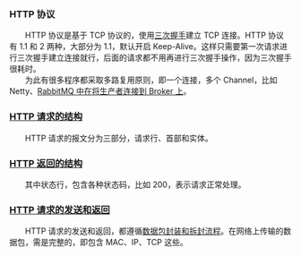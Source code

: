 
### HTTP 协议
　　HTTP 协议是基于 TCP 协议的，使用[三次握手](https://github.com/martin-1992/Network-Protocol-Notes/blob/master/TCP%20%E5%8D%8F%E8%AE%AE/TCP%20%E7%9A%84%E4%B8%89%E6%AC%A1%E6%8F%A1%E6%89%8B.md)建立 TCP 连接。HTTP 协议有 1.1 和 2 两种，大部分为 1.1，默认开启 Keep-Alive。这样只需要第一次请求进行三次握手建立连接就行，后面的请求都不用再进行三次握手操作，因为三次握手很耗时。<br />
　　为此有很多程序都采取多路复用原则，即一个连接，多个 Channel，比如 Netty、[RabbitMQ 中在将生产者连接到 Broker 上](https://github.com/martin-1992/MQ-Notes/blob/master/RabbitMQ%20%E5%AE%9E%E6%88%98%E6%8C%87%E5%8D%97%E7%AC%94%E8%AE%B0/chapter_2/README.md)。

### [HTTP 请求的结构](https://github.com/martin-1992/Network-Protocol-Notes/blob/master/HTTP%20%E5%8D%8F%E8%AE%AE/HTTP%20%E8%AF%B7%E6%B1%82%E7%9A%84%E7%BB%93%E6%9E%84.md)
　　HTTP 请求的报文分为三部分，请求行、首部和实体。

### [HTTP 返回的结构](https://github.com/martin-1992/Network-Protocol-Notes/blob/master/HTTP%20%E5%8D%8F%E8%AE%AE/HTTP%20%E8%BF%94%E5%9B%9E%E7%9A%84%E7%BB%93%E6%9E%84.md)
　　其中状态行，包含各种状态码，比如 200，表示请求正常处理。

### [HTTP 请求的发送和返回](https://github.com/martin-1992/Network-Protocol-Notes/blob/master/HTTP%20%E5%8D%8F%E8%AE%AE/HTTP%20%E8%AF%B7%E6%B1%82%E7%9A%84%E5%8F%91%E9%80%81%E5%92%8C%E8%BF%94%E5%9B%9E.md)
　　HTTP 请求的发送和返回，都遵循[数据包封装和拆封流程](https://github.com/martin-1992/Network-Protocol-Notes/blob/master/%E7%BD%91%E7%BB%9C%E5%88%86%E5%B1%82/README.md)。在网络上传输的数据包，需是完整的，即包含 MAC、IP、TCP 这些。
